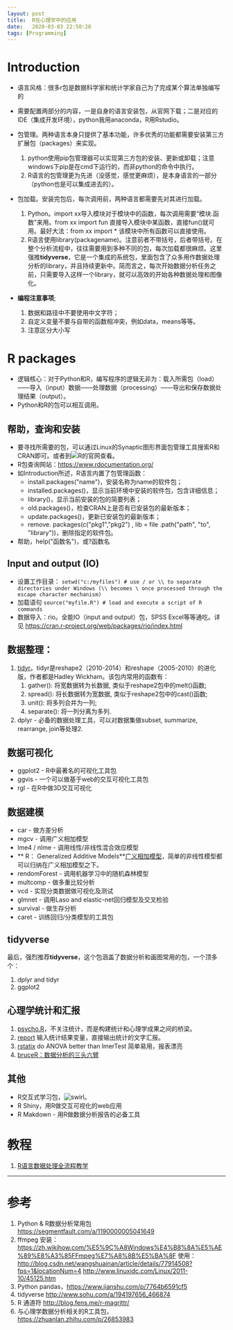 ```yaml
---
layout: post
title:  R在心理学中的应用
date:   2020-03-03 22:50:20
tags: [Programming]
---
```


# Introduction

* 语言风格：很多r包是数据科学家和统计学家自己为了完成某个算法单独编写的

* 需要配置两部分的内容，一是自身的语言安装包，从官网下载；二是对应的IDE（集成开发环境），python我用anaconda，R用Rstudio。
* 包管理。两种语言本身只提供了基本功能，许多优秀的功能都需要安装第三方扩展包（packages）来实现。
    1. python使用pip包管理器可以实现第三方包的安装、更新或卸载；注意windows下pip是在cmd下运行的，而非python的命令中执行。
    2. R语言的包管理更为先进（没感觉，感觉更麻烦），是本身语言的一部分（python也是可以集成进去的）。
* 包加载。安装完包后，每次调用前，两种语言都需要先对其进行加载。
   1. Python。import xx导入模块对于模块中的函数，每次调用需要“模块.函数”来用。from xx import fun 直接导入模块中某函数，直接fun()就可用。最好大法：from xx import * 该模块中所有函数可以直接使用。
   2. R语言使用library(packagename)。注意前者不带括号，后者带括号。在整个分析流程中，往往需要用到多种不同的包，每次加载都很麻烦。这里强推**tidyverse**，它是一个集成的系统包，里面包含了众多用作数据处理分析的library，并且持续更新中。简而言之，每次开始数据分析任务之前，只需要导入这样一个library，就可以高效的开始各种数据处理和图像化。
* **编程注意事项**;
   1. 数据和路径中不要使用中文字符；
   2. 自定义变量不要与自带的函数相冲突，例如data，means等等。
   3. 注意区分大小写

# R packages
* 逻辑核心：对于Python和R，编写程序的逻辑无非为：载入所需包（load）——导入（input）数据——处理数据（processing）——导出和保存数据处理结果（output）。
* Python和R的包可以相互调用。

## 帮助，查询和安装
* 要寻找所需要的包，可以通过Linux的Synaptic图形界面包管理工具搜索R和CRAN即可。或者到![R的官网](http://cran.r-project.org/)查看。
* R包查询网站：https://www.rdocumentation.org/
* 如Introduction所述，R语言内置了包管理函数：
   * install.packages("name")，安装名称为name的软件包；
   * installed.packages()，显示当前环境中安装的软件包，包含详细信息；
   * library()，显示当前安装的包的简要列表；
   * old.packages()，检查CRAN上是否有已安装包的最新版本；  
   * update.packages()，更新已安装包的最新版本；
   * remove. packages(c("pkg1","pkg2") , lib = file .path("path", "to", "library"))，删除指定的软件包。
* 帮助，help("函数名")，或?函数名

## Input and output (IO)

* 设置工作目录：
`setwd("c:/myfiles") # use / or \\ to separate directories under Windows (\\ becomes \ once processed through the escape character mechanism)`
* 加载语句
`source("myfile.R") # load and execute a script of R commands`
* 数据导入：rio。全能IO（input and output）包，SPSS Excel等等通吃。详见 https://cran.r-project.org/web/packages/rio/index.html

## 数据整理：
1. [tidyr](https://zhuanlan.zhihu.com/p/26588045)。tidyr是reshape2（2010-2014）和reshape（2005-2010）的进化版，作者都是Hadley Wickham。该包内常用的函数有：
     1. gather(): 将宽数据转为长数据, 类似于reshape2包中的melt()函数;
     2. spread(): 将长数据转为宽数据, 类似于reshape2包中的cast()函数;
     3. unit(): 将多列合并为一列;
     4. separate(): 将一列分离为多列.
2. dplyr - 必备的数据处理工具，可以对数据集做subset, summarize, rearrange, join等处理2.

## 数据可视化
* ggplot2 - R中最著名的可视化工具包
* ggvis - 一个可以做基于web的交互可视化工具包
* rgl - 在R中做3D交互可视化

## 数据建模

* car - 做方差分析
* mgcv - 调用广义相加模型
* lme4 / nlme - 调用线性/非线性混合效应模型
* ** R： Generalized Additive Models**[广义相加模型](https://blog.csdn.net/textboy/article/details/47277131)，简单的非线性模型都可以归纳在广义相加模型之下。
* rendomForest - 调用机器学习中的随机森林模型
* multcomp - 做多重比较分析
* vcd - 实现分类数据做可视化及测试
* glmnet - 调用Laso and elastic-net回归模型及交叉检验
* survival - 做生存分析
* caret - 训练回归/分类模型的工具包

## tidyverse
最后，强烈推荐**tidyverse**，这个包涵盖了数据分析和画图常用的包，一个顶多个：
  1. dplyr and tidyr
  2. ggplot2

## 心理学统计和汇报

1. [psycho.R](https://github.com/neuropsychology/psycho.R)，不关注统计，而是构建统计和心理学成果之间的桥梁。
2. [report](https://github.com/easystats/report)  输入统计结果变量，直接输出统计的文字汇报。
3. [rstatix](https://github.com/kassambara/rstatix) do ANOVA better than lmerTest 简单易用，报表漂亮
4. [bruceR：数据分析的三头六臂](https://mp.weixin.qq.com/s?__biz=MzUxMTA0ODQ0OA==&mid=2247484682&idx=1&sn=c2818e0804e46f70d9870b42f8a6ac0a&chksm=f978eb65ce0f6273eb4d6836957e9bd8d800d9b4c0c0eaf42e9b638df99d514bc555239bb963&mpshare=1&scene=1&srcid=1113AzppluRp0MPWwChjI5pC&sharer_sharetime=1605279781164&sharer_shareid=4905f7abc86408fc345b135a8501550f&key=6530ba4e067f5cd6c38a5f728e1310c7600fd9ef0c4accde64cada1009f953119f955ea29293173823086ba947befce690cc8d42b10678210b22cc72e55fd3c8fc0d458008b288979bc4d908015d231f420edab2ca05876f54fea4dcbe675c914c3decaa5c0a1d42bb5ac9ebbf6d95d11f0830f84fbacf684d14f2ec836d3c00&ascene=1&uin=MTcxODg3OTg2NA%3D%3D&devicetype=Windows+10+x64&version=6300002f&lang=zh_CN&exportkey=AdgOGk027GOwuhGbJPCrW38%3D&pass_ticket=pNK3MtDVFtWvKXJo26MNq9OjlP4B%2Fxxzw9YCYcFFfGyI8MC6JYnzHyFK1Rs04H8P&wx_header=0)  
  
## 其他
* R交互式学习包，![swirl](http://swirlstats.com/)。
* R Shiny，用R做交互可视化的web应用
* R Makdown - 用R做数据分析报告的必备工具

# 教程

1. [R语言数据处理全流程教学](https://mp.weixin.qq.com/s?__biz=MzU5MjEwODg1OA==&mid=2247487808&idx=1&sn=d109163175682237e528d57d3f5e7a93&chksm=fe259d15c95214033c13dc888d878d25e530947d3af172ff80074bb31320fd406a646448b745&mpshare=1&scene=1&srcid=1107ayxTc6fVgZKUsAH7u6eP&sharer_sharetime=1605317034559&sharer_shareid=4905f7abc86408fc345b135a8501550f&key=acdaf6e0daa22dbd89fa0640b386e3ec426b448c41a023cc0f1b4e964854ccdae950a43cc265fa84b64a4c4ad6b59aa8fbe62141720eabcfb7dcc0e0287d1f6c836c0df3fe9cde23d3a7865387a581564882b8a2cc33ac57fada2311a4c4d5563e0c16be077d0dc3afa97d2c2a7abc23ae9d6c1885f84334daf4f080d2be95d7&ascene=1&uin=MTcxODg3OTg2NA%3D%3D&devicetype=Windows+10+x64&version=6300002f&lang=zh_CN&exportkey=AeHbG7M%2BmGbKWxK4o7Qu5HY%3D&pass_ticket=pNK3MtDVFtWvKXJo26MNq9OjlP4B%2Fxxzw9YCYcFFfGyI8MC6JYnzHyFK1Rs04H8P&wx_header=0)


*****************************
# 参考
1. Python & R数据分析常用包 https://segmentfault.com/a/1190000005041649
2. ffmpeg 安装： https://zh.wikihow.com/%E5%9C%A8Windows%E4%B8%8A%E5%AE%89%E8%A3%85FFmpeg%E7%A8%8B%E5%BA%8F
使用： http://blog.csdn.net/wangshuainan/article/details/77914508?fps=1&locationNum=4
http://www.linuxidc.com/Linux/2011-10/45125.htm
3. Python pandas，https://www.jianshu.com/p/7764b6591cf5
4. tidyverse http://www.sohu.com/a/194197656_466874
5. R 通道符 http://blog.fens.me/r-magrittr/
6. 与心理学数据分析相关的R工具包，https://zhuanlan.zhihu.com/p/26853983
